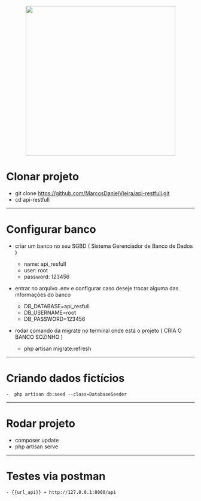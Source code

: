 <p align="center">
    <a href="https://laravel.com" target="_blank"><img src="https://raw.githubusercontent.com/laravel/art/master/logo-lockup/5%20SVG/2%20CMYK/1%20Full%20Color/laravel-logolockup-cmyk-red.svg" width="400"></a>
</p>

# Clonar projeto

-  git clone https://github.com/MarcosDanielVieira/api-restfull.git
-  cd api-restfull

---
# Configurar banco

- criar um banco no seu SGBD ( Sistema Gerenciador de Banco de Dados )
    - name: api_resfull
    - user: root
    - password: 123456

- entrar no arquivo .env e configurar caso deseje trocar alguma das informações do banco
    - DB_DATABASE=api_resfull
    - DB_USERNAME=root
    - DB_PASSWORD=123456

- rodar comando da migrate no terminal onde está o projeto ( CRIA O BANCO SOZINHO )
    -  php artisan migrate:refresh
    
---
# Criando dados fictícios

    -  php artisan db:seed --class=DatabaseSeeder

---
# Rodar projeto

- composer update
- php artisan serve

---
# Testes via postman
    - {{url_api}} = http://127.0.0.1:8000/api